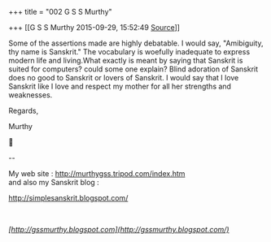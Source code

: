 +++
title = "002 G S S Murthy"

+++
[[G S S Murthy	2015-09-29, 15:52:49 [Source](https://groups.google.com/g/samskrita/c/RzJ4oBGLis8)]]



Some of the assertions made are highly debatable. I would say, "Amibiguity, thy name is Sanskrit." The vocabulary is woefully inadequate to express modern life and living.What exactly is meant by saying that Sanskrit is suited for computers? could some one explain? Blind adoration of Sanskrit does no good to Sanskrit or lovers of Sanskrit. I would say that I love Sanskrit like I love and respect my mother for all her strengths and weaknesses.

Regards,

Murthy 



--  

My web site : <http://murthygss.tripod.com/index.htm>  
and also my Sanskrit blog :

<http://simplesanskrit.blogspot.com/>

[  
](http://simplesanskrit.blogspot.com/)

*[http://gssmurthy.blogspot.com](http://gssmurthy.blogspot.com/)*

